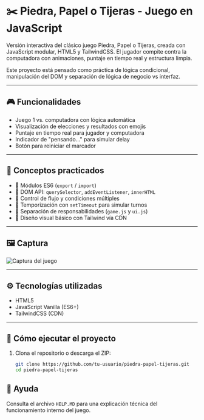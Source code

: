 # ✂️ Piedra, Papel o Tijeras - Juego en JavaScript

Versión interactiva del clásico juego Piedra, Papel o Tijeras, creada con JavaScript modular, HTML5 y TailwindCSS. El jugador compite contra la computadora con animaciones, puntaje en tiempo real y estructura limpia.

Este proyecto está pensado como práctica de lógica condicional, manipulación del DOM y separación de lógica de negocio vs interfaz.

---

## 🎮 Funcionalidades

- Juego 1 vs. computadora con lógica automática
- Visualización de elecciones y resultados con emojis
- Puntaje en tiempo real para jugador y computadora
- Indicador de "pensando..." para simular delay
- Botón para reiniciar el marcador

---

## 🧠 Conceptos practicados

- 🔹 Módulos ES6 (`export` / `import`)
- 🔹 DOM API: `querySelector`, `addEventListener`, `innerHTML`
- 🔹 Control de flujo y condiciones múltiples
- 🔹 Temporización con `setTimeout` para simular turnos
- 🔹 Separación de responsabilidades (`game.js` y `ui.js`)
- 🔹 Diseño visual básico con Tailwind vía CDN

---

## 🖼️ Captura

<!-- Puedes agregar una imagen como esta -->
![Captura del juego](./assets/img/captura.png)

---

## ⚙️ Tecnologías utilizadas

- HTML5
- JavaScript Vanilla (ES6+)
- TailwindCSS (CDN)

---

## 🚀 Cómo ejecutar el proyecto

1. Clona el repositorio o descarga el ZIP:
   ```bash
   git clone https://github.com/tu-usuario/piedra-papel-tijeras.git
   cd piedra-papel-tijeras

## 📄 Ayuda

Consulta el archivo `HELP.MD` para una explicación técnica del funcionamiento interno del juego.
